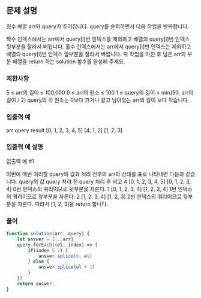 ## 문제 설명

정수 배열 arr와 query가 주어집니다.
query를 순회하면서 다음 작업을 반복합니다.

짝수 인덱스에서는 arr에서 query[i]번 인덱스를 제외하고 배열의 query[i]번 인덱스 뒷부분을 잘라서 버립니다.
홀수 인덱스에서는 arr에서 query[i]번 인덱스는 제외하고 배열의 query[i]번 인덱스 앞부분을 잘라서 버립니다.
위 작업을 마친 후 남은 arr의 부분 배열을 return 하는 solution 함수를 완성해 주세요.

### 제한사항

5 ≤ arr의 길이 ≤ 100,000
0 ≤ arr의 원소 ≤ 100
1 ≤ query의 길이 < min(50, arr의 길이 / 2)
query의 각 원소는 0보다 크거나 같고 남아있는 arr의 길이 보다 작습니다.

### 입출력 예

arr query result
[0, 1, 2, 3, 4, 5] [4, 1, 2] [1, 2, 3]

### 입출력 예 설명

입출력 예 #1

이번에 매번 처리할 query의 값과 처리 전후의 arr의 상태를 표로 나타내면 다음과 같습니다.
query의 값 query 처리 전 query 처리 후 비고
4 [0, 1, 2, 3, 4, 5] [0, 1, 2, 3, 4] 0번 인덱스의 쿼리이므로 뒷부분을 자른다.
1 [0, 1, 2, 3, 4] [1, 2, 3, 4] 1번 인덱스의 쿼리이므로 앞부분을 자른다.
2 [1, 2, 3, 4] [1, 2, 3] 2번 인덱스의 쿼리이므로 뒷부분을 자른다.
따라서 [1, 2, 3]을 return 합니다.

### 풀이

```javaScript
function solution(arr, query) {
    let answer = [...arr]
    query.forEach((el, index) => {
        if(index % 2) {
            answer.splice(0, el)
        } else {
            answer.splice(el + 1)
        }
    })
    return answer;
}
```
